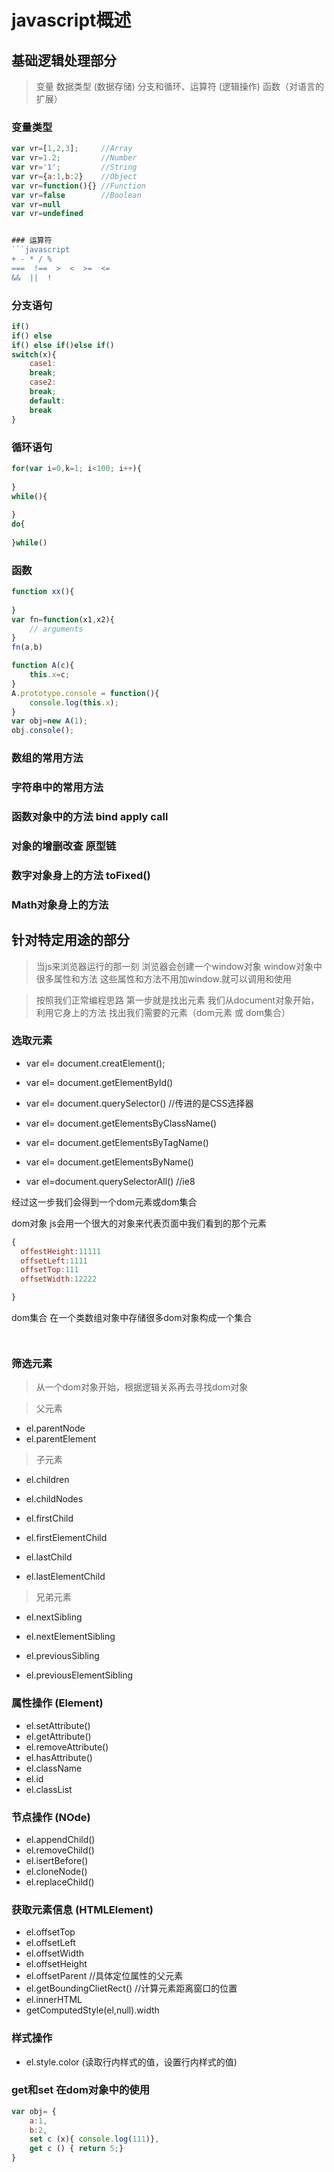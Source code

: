 # javascript概述

## 基础逻辑处理部分

> 变量 数据类型    (数据存储)
> 分支和循环、运算符      (逻辑操作)
> 函数（对语言的扩展）

### 变量类型

```javascript
var vr=[1,2,3];     //Array
var vr=1.2;         //Number
var vr='1';         //String
var vr={a:1,b:2}    //Object
var vr=function(){} //Function
var vr=false        //Boolean
var vr=null         
var vr=undefined   


### 运算符
```javascript
+ - * / %
===  !==  >  <  >=  <=
&&  ||  !
```


### 分支语句
```javascript
if()
if() else
if() else if()else if()
switch(x){
	case1:	
	break;
	case2:
	break;
	default:
	break
}
```

### 循环语句
```javascript
for(var i=0,k=1; i<100; i++){
	
}
while(){
	
}
do{
	
}while()
```

### 函数
```javascript
function xx(){
	
}
var fn=function(x1,x2){
	// arguments
}
fn(a,b)

function A(c){
	this.x=c;
}
A.prototype.console = function(){
	console.log(this.x);
}
var obj=new A(1);
obj.console();
```
### 数组的常用方法
### 字符串中的常用方法
### 函数对象中的方法  bind apply call
### 对象的增删改查 原型链
### 数字对象身上的方法  toFixed()
### Math对象身上的方法



## 针对特定用途的部分

> 当js来浏览器运行的那一刻
> 浏览器会创建一个window对象
> window对象中很多属性和方法
> 这些属性和方法不用加window.就可以调用和使用

> 按照我们正常编程思路
> 第一步就是找出元素
> 我们从document对象开始，利用它身上的方法
> 找出我们需要的元素（dom元素 或 dom集合）

### 选取元素
*  var el= document.creatElement();
*  var el= document.getElementById()
*  var el= document.querySelector()           //传进的是CSS选择器

*  var el= document.getElementsByClassName()
*  var el= document.getElementsByTagName()
*  var el= document.getElementsByName()
*  var el=document.querySelectorAll()          //ie8

经过这一步我们会得到一个dom元素或dom集合

dom对象
js会用一个很大的对象来代表页面中我们看到的那个元素
```javascript
{
  offestHeight:11111
  offsetLeft:1111
  offsetTop:111
  offsetWidth:12222

}
```
dom集合
在一个类数组对象中存储很多dom对象构成一个集合
```javascript



```

### 筛选元素
>从一个dom对象开始，根据逻辑关系再去寻找dom对象

>父元素
* el.parentNode
* el.parentElement

>子元素
* el.children
* el.childNodes

* el.firstChild
* el.firstElementChild

* el.lastChild
* el.lastElementChild

>兄弟元素
* el.nextSibling
* el.nextElementSibling

* el.previousSibling
* el.previousElementSibling

### 属性操作  (Element)

* el.setAttribute()
* el.getAttribute()
* el.removeAttribute()
* el.hasAttribute()
* el.className
* el.id
* el.classList

### 节点操作  (NOde)

* el.appendChild()
* el.removeChild()
* el.isertBefore()
* el.cloneNode()
* el.replaceChild()

### 获取元素信息  (HTMLElement)

* el.offsetTop
* el.offsetLeft
* el.offsetWidth
* el.offsetHeight
* el.offsetParent      //具体定位属性的父元素
* el.getBoundingClietRect()   //计算元素距离窗口的位置
* el.innerHTML
* getComputedStyle(el,null).width

### 样式操作
* el.style.color (读取行内样式的值，设置行内样式的值)

### get和set 在dom对象中的使用

```javascript
var obj= {
	a:1,
	b:2,
	set c (x){ console.log(111)},
	get c () { return 5;}
}
```